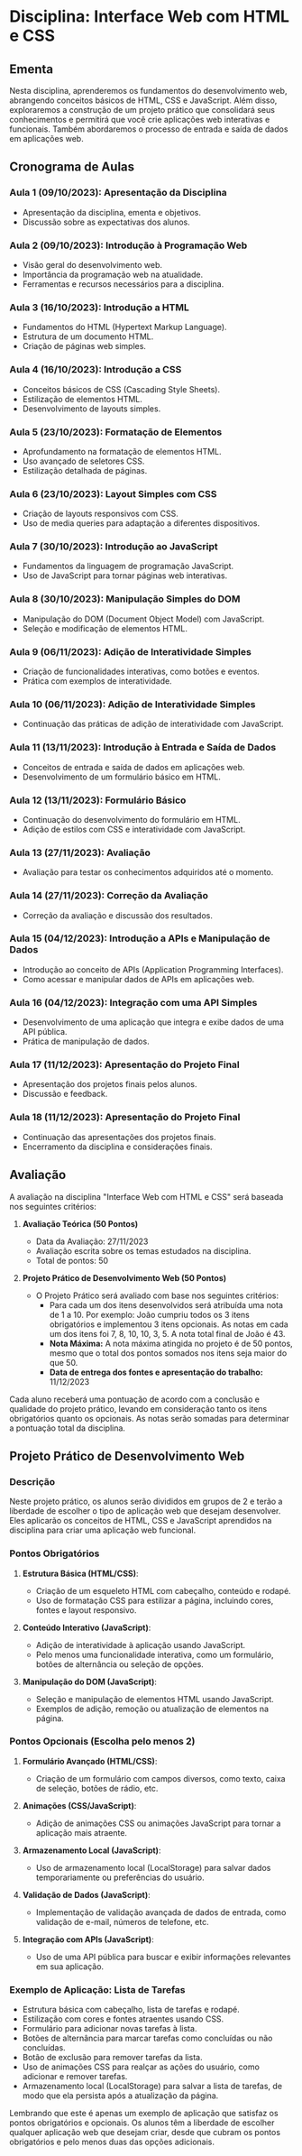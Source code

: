 # Disciplina: Interface Web com HTML e CSS

## Ementa
Nesta disciplina, aprenderemos os fundamentos do desenvolvimento web, abrangendo conceitos básicos de HTML, CSS e JavaScript. Além disso, exploraremos a construção de um projeto prático que consolidará seus conhecimentos e permitirá que você crie aplicações web interativas e funcionais. Também abordaremos o processo de entrada e saída de dados em aplicações web.

## Cronograma de Aulas

### Aula 1 (09/10/2023): Apresentação da Disciplina
- Apresentação da disciplina, ementa e objetivos.
- Discussão sobre as expectativas dos alunos.

### Aula 2 (09/10/2023): Introdução à Programação Web
- Visão geral do desenvolvimento web.
- Importância da programação web na atualidade.
- Ferramentas e recursos necessários para a disciplina.

### Aula 3 (16/10/2023): Introdução a HTML
- Fundamentos do HTML (Hypertext Markup Language).
- Estrutura de um documento HTML.
- Criação de páginas web simples.

### Aula 4 (16/10/2023): Introdução a CSS
- Conceitos básicos de CSS (Cascading Style Sheets).
- Estilização de elementos HTML.
- Desenvolvimento de layouts simples.

### Aula 5 (23/10/2023): Formatação de Elementos
- Aprofundamento na formatação de elementos HTML.
- Uso avançado de seletores CSS.
- Estilização detalhada de páginas.

### Aula 6 (23/10/2023): Layout Simples com CSS
- Criação de layouts responsivos com CSS.
- Uso de media queries para adaptação a diferentes dispositivos.

### Aula 7 (30/10/2023): Introdução ao JavaScript
- Fundamentos da linguagem de programação JavaScript.
- Uso de JavaScript para tornar páginas web interativas.

### Aula 8 (30/10/2023): Manipulação Simples do DOM
- Manipulação do DOM (Document Object Model) com JavaScript.
- Seleção e modificação de elementos HTML.

### Aula 9 (06/11/2023): Adição de Interatividade Simples
- Criação de funcionalidades interativas, como botões e eventos.
- Prática com exemplos de interatividade.

### Aula 10 (06/11/2023): Adição de Interatividade Simples
- Continuação das práticas de adição de interatividade com JavaScript.

### Aula 11 (13/11/2023): Introdução à Entrada e Saída de Dados
- Conceitos de entrada e saída de dados em aplicações web.
- Desenvolvimento de um formulário básico em HTML.

### Aula 12 (13/11/2023): Formulário Básico
- Continuação do desenvolvimento do formulário em HTML.
- Adição de estilos com CSS e interatividade com JavaScript.

### Aula 13 (27/11/2023): Avaliação
- Avaliação para testar os conhecimentos adquiridos até o momento.

### Aula 14 (27/11/2023): Correção da Avaliação
- Correção da avaliação e discussão dos resultados.

### Aula 15 (04/12/2023): Introdução a APIs e Manipulação de Dados
- Introdução ao conceito de APIs (Application Programming Interfaces).
- Como acessar e manipular dados de APIs em aplicações web.

### Aula 16 (04/12/2023): Integração com uma API Simples
- Desenvolvimento de uma aplicação que integra e exibe dados de uma API pública.
- Prática de manipulação de dados.

### Aula 17 (11/12/2023): Apresentação do Projeto Final
- Apresentação dos projetos finais pelos alunos.
- Discussão e feedback.

### Aula 18 (11/12/2023): Apresentação do Projeto Final
- Continuação das apresentações dos projetos finais.
- Encerramento da disciplina e considerações finais.

## Avaliação

A avaliação na disciplina "Interface Web com HTML e CSS" será baseada nos seguintes critérios:

1. **Avaliação Teórica (50 Pontos)**
   - Data da Avaliação: 27/11/2023
   - Avaliação escrita sobre os temas estudados na disciplina.
   - Total de pontos: 50

2. **Projeto Prático de Desenvolvimento Web (50 Pontos)**
   - O Projeto Prático será avaliado com base nos seguintes critérios:
     - Para cada um dos itens desenvolvidos será atribuída uma nota de 1 a 10. Por exemplo: João cumpriu todos os 3 itens obrigatórios e implementou 3 itens opcionais. As notas em cada um dos itens foi 7, 8, 10, 10, 3, 5. A nota total final de João é 43.
     - **Nota Máxima:** A nota máxima atingida no projeto é de 50 pontos, mesmo que o total dos pontos somados nos itens seja maior do que 50.
     - **Data de entrega dos fontes e apresentação do trabalho:** 11/12/2023 

Cada aluno receberá uma pontuação de acordo com a conclusão e qualidade do projeto prático, levando em consideração tanto os itens obrigatórios quanto os opcionais. As notas serão somadas para determinar a pontuação total da disciplina.

## Projeto Prático de Desenvolvimento Web

### Descrição
Neste projeto prático, os alunos serão divididos em grupos de 2 e terão a liberdade de escolher o tipo de aplicação web que desejam desenvolver. Eles aplicarão os conceitos de HTML, CSS e JavaScript aprendidos na disciplina para criar uma aplicação web funcional.

### Pontos Obrigatórios

1. **Estrutura Básica (HTML/CSS)**:
   - Criação de um esqueleto HTML com cabeçalho, conteúdo e rodapé.
   - Uso de formatação CSS para estilizar a página, incluindo cores, fontes e layout responsivo.

2. **Conteúdo Interativo (JavaScript)**:
   - Adição de interatividade à aplicação usando JavaScript.
   - Pelo menos uma funcionalidade interativa, como um formulário, botões de alternância ou seleção de opções.

3. **Manipulação do DOM (JavaScript)**:
   - Seleção e manipulação de elementos HTML usando JavaScript.
   - Exemplos de adição, remoção ou atualização de elementos na página.

### Pontos Opcionais (Escolha pelo menos 2)

1. **Formulário Avançado (HTML/CSS)**:
   - Criação de um formulário com campos diversos, como texto, caixa de seleção, botões de rádio, etc.

2. **Animações (CSS/JavaScript)**:
   - Adição de animações CSS ou animações JavaScript para tornar a aplicação mais atraente.

3. **Armazenamento Local (JavaScript)**:
   - Uso de armazenamento local (LocalStorage) para salvar dados temporariamente ou preferências do usuário.

4. **Validação de Dados (JavaScript)**:
   - Implementação de validação avançada de dados de entrada, como validação de e-mail, números de telefone, etc.

5. **Integração com APIs (JavaScript)**:
   - Uso de uma API pública para buscar e exibir informações relevantes em sua aplicação.

### Exemplo de Aplicação: Lista de Tarefas

- Estrutura básica com cabeçalho, lista de tarefas e rodapé.
- Estilização com cores e fontes atraentes usando CSS.
- Formulário para adicionar novas tarefas à lista.
- Botões de alternância para marcar tarefas como concluídas ou não concluídas.
- Botão de exclusão para remover tarefas da lista.
- Uso de animações CSS para realçar as ações do usuário, como adicionar e remover tarefas.
- Armazenamento local (LocalStorage) para salvar a lista de tarefas, de modo que ela persista após a atualização da página.

Lembrando que este é apenas um exemplo de aplicação que satisfaz os pontos obrigatórios e opcionais. Os alunos têm a liberdade de escolher qualquer aplicação web que desejam criar, desde que cubram os pontos obrigatórios e pelo menos duas das opções adicionais.
